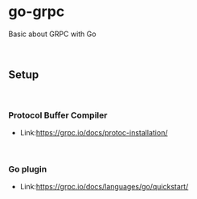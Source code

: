 # go-grpc
Basic about GRPC with Go


</br>

## Setup

</br>

### Protocol Buffer Compiler 
- Link:https://grpc.io/docs/protoc-installation/

</br>

### Go plugin
- Link:https://grpc.io/docs/languages/go/quickstart/
